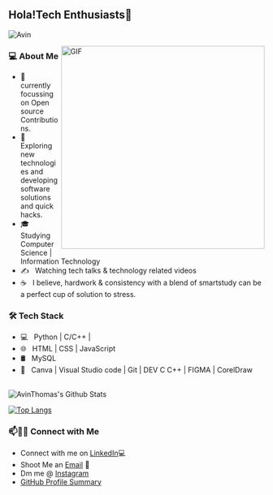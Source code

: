 <h2>Hola!Tech Enthusiasts👋</h2>
<p align="left"> <img src="https://komarev.com/ghpvc/?username=khushi0704&label=Views&color=blue&style=plastic" alt="Avin" /> </p>
<img align="right" alt="GIF" src="https://media.giphy.com/media/1XCcD9VLQZ2Io/giphy.gif" width="400"/>

<h3> 💻 About Me </h3>

- 🔭 &nbsp; currently focussing on Open source Contributions.
- 🤔 &nbsp; Exploring new technologies and developing software solutions and quick hacks.
- 🎓 &nbsp; Studying Computer Science | Information Technology
- ✍️ &nbsp; Watching tech talks & technology related videos
- ☕ &nbsp; I believe, hardwork & consistency with a blend of smartstudy can be a perfect cup of solution to stress.

<h3>🛠 Tech Stack</h3>

- 💻 &nbsp; Python | C/C++ | 
- 🌐 &nbsp; HTML | CSS | JavaScript
- 🛢 &nbsp; MySQL 
- 🔧 &nbsp; Canva | Visual Studio code | Git | DEV C C++ | FIGMA | CorelDraw


<br>

<img align="center" src="https://github-readme-stats.vercel.app/api?username=AvinThomas&include_all_commits=true&count_private=true&show_icons=true&line_height=20&title_color=7A7ADB&icon_color=2234AE&text_color=D3D3D3&bg_color=0,000000,130F40" alt="AvinThomas's Github Stats">

</br>

[![Top Langs](https://github-readme-stats.vercel.app/api/top-langs/?username=AvinThomas&layout=compact&text_color=daf7dc&bg_color=151515)](https://github.com/khushi0704/github-readme-stats)




### 📫🤝🏻 Connect with Me

 - Connect with me on [LinkedIn](https://www.linkedin.com/in//)💻
 - Shoot Me an [Email](mailto:avinthomas2@gmail.com) 💌
 - Dm me @ [Instagram](https://www.instagram.com/_avinthomas_?igsh=MWxvbmc0Y29jMnVrZQ==)
 - [GitHub Profile Summary](https://profile-summary-for-github.com/user/AvinThomas)
